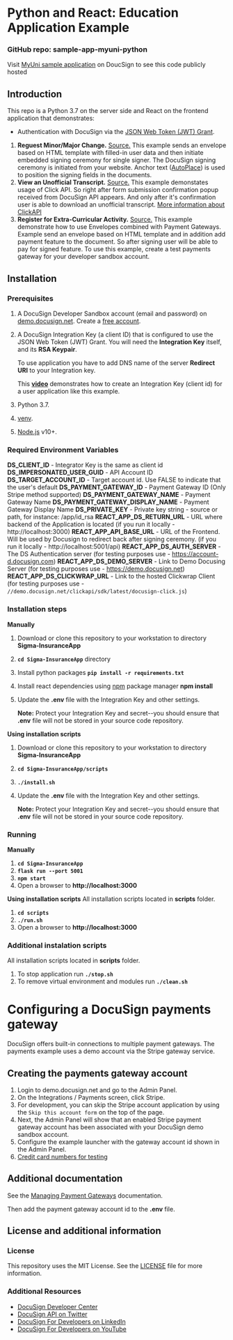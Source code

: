 # Python and React: Education Application Example

### GitHub repo: sample-app-myuni-python
Visit [MyUni sample application](https://myunisample.esigndemos.com/) on DoucSign to see this code publicly hosted
## Introduction
 This repo is a Python 3.7 on the server side and React on the frontend application that demonstrates:

* Authentication with DocuSign via the
[JSON Web Token (JWT) Grant](https://developers.docusign.com/esign-rest-api/guides/authentication/oauth2-jsonwebtoken).

1. **Reguest Minor/Major Change.**
   [Source.](./app/api/requests.py)
   This example sends an envelope based on HTML template with filled-in user data and then initiate embedded signing ceremony for single signer.
   The DocuSign signing ceremony is initiated from your website.
   Anchor text ([AutoPlace](https://support.docusign.com/en/guides/AutoPlace-New-DocuSign-Experience)) is used to position the signing fields in the documents.
1. **View an Unofficial Transcript.**
   [Source.](./app/api/clickwrap.py)
   This example demonstates usage of Click API.
   So right after form submission confirmation popup received from DocuSign API appears. 
   And only after it's confirmation user is able to download an unofficial transcript.
   [More information about ClickAPI](https://developers.docusign.com/click-api) 
1. **Register for Extra-Curricular Activity.**
   [Source.](./app/api/requests.py)
   This example demonstrate how to use Envelopes combined with Payment Gateways.
   Example send an envelope based on HTML template and in addition add payment feature to the document.
   So after signing user will be able to pay for signed feature. 
   To use this example, create a test payments gateway for your developer sandbox account.

## Installation

### Prerequisites
1. A DocuSign Developer Sandbox account (email and password) on [demo.docusign.net](https://demo.docusign.net).
   Create a [free account](https://go.docusign.com/sandbox/productshot/?elqCampaignId=16535).
1. A DocuSign Integration Key (a client ID) that is configured to use the
   JSON Web Token (JWT) Grant.
   You will need the **Integration Key** itself, and its **RSA Keypair**.
   
   To use application you have to add DNS name of the server **Redirect URI** to your Integration key.
   
   This [**video**](https://www.youtube.com/watch)
   demonstrates how to create an Integration Key (client id) for a
   user application like this example. 

1. Python 3.7.
1. [venv](https://docs.python.org/3/library/venv.html#module-venv).
1. [Node.js](https://nodejs.org/) v10+.

### Required Environment Variables
**DS_CLIENT_ID** - Integrator Key is the same as client id 
**DS_IMPERSONATED_USER_GUID** - API Account ID
**DS_TARGET_ACCOUNT_ID** - Target account id. Use FALSE to indicate that the user's default
**DS_PAYMENT_GATEWAY_ID** - Payment Gateway ID (Only Stripe method supported)
**DS_PAYMENT_GATEWAY_NAME** - Payment Gateway Name
**DS_PAYMENT_GATEWAY_DISPLAY_NAME** - Payment Gateway Display Name
**DS_PRIVATE_KEY** - Private key string - source or path, for instance: /app/id_rsa
**REACT_APP_DS_RETURN_URL** - URL where backend of the Application is located (if you run it locally - http://localhost:3000)
**REACT_APP_API_BASE_URL** - URL of the Frontend. Will be used by Docusign to redirect back after signing ceremony. (if you run it locally - http://localhost:5001/api)
**REACT_APP_DS_AUTH_SERVER** - The DS Authentication server (for testing purposes use - https://account-d.docusign.com)
**REACT_APP_DS_DEMO_SERVER** - Link to Demo Docusing Server (for testing purposes use - https://demo.docusign.net)
**REACT_APP_DS_CLICKWRAP_URL** - Link to the hosted Clickwrap Client (for testing purposes use - `//demo.docusign.net/clickapi/sdk/latest/docusign-click.js`)

### Installation steps
**Manually**
1. Download or clone this repository to your workstation to directory **Sigma-InsuranceApp**
1. **`cd Sigma-InsuranceApp`** directory
1. Install python packages **`pip install -r requirements.txt`**
1. Install react dependencies using [npm](https://www.npmjs.com/) package manager  **npm install**
1. Update the **.env** file with the Integration Key and other settings.

   **Note:** Protect your Integration Key and secret--you
   should ensure that **.env** file will not be stored in your source code
   repository.

**Using installation scripts**
1. Download or clone this repository to your workstation to directory **Sigma-InsuranceApp**
1. **`cd Sigma-InsuranceApp/scripts`**
1. **`./install.sh`**
1. Update the **.env** file with the Integration Key and other settings.

   **Note:** Protect your Integration Key and secret--you
   should ensure that **.env** file will not be stored in your source code
   repository.
   
### Running
**Manually**
1. **`cd Sigma-InsuranceApp`**
1. **`flask run --port 5001`**
1. **`npm start`**
1. Open a browser to **http://localhost:3000**

**Using installation scripts**
All installation scripts located in **scripts** folder.
1. **`cd scripts`**
1. **`./run.sh`**
1. Open a browser to **http://localhost:3000**

### Additional instalation scripts
All installation scripts located in **scripts** folder.
1. To stop application run **`./stop.sh`**
1. To remove virtual environment and modules run **`./clean.sh`**

# Configuring a DocuSign payments gateway

DocuSign offers built-in connections to multiple payment
gateways. The payments example uses a demo account via the Stripe
gateway service.

## Creating the payments gateway account

1. Login to demo.docusign.net and go to the Admin Panel.
1. On the Integrations / Payments screen, click Stripe.
1. For development, you can skip the Stripe account application
   by using the `Skip this account form` on the top of the page.
1. Next, the Admin Panel will show that an enabled Stripe
   payment gateway account has been associated with your
   DocuSign demo sandbox account.
1. Configure the example launcher with the gateway account id shown in the Admin Panel.
1. [Credit card numbers for testing](https://stripe.com/docs/testing)

## Additional documentation
See the 
[Managing Payment Gateways](https://support.docusign.com/en/guides/managing-payment-gateways)
documentation. 

Then add the payment gateway account id to the **.env** file.

## License and additional information

### License
This repository uses the MIT License. See the [LICENSE](./LICENSE) file for more information.

### Additional Resources
* [DocuSign Developer Center](https://developers.docusign.com)
* [DocuSign API on Twitter](https://twitter.com/docusignapi)
* [DocuSign For Developers on LinkedIn](https://www.linkedin.com/showcase/docusign-for-developers/)
* [DocuSign For Developers on YouTube](https://www.youtube.com/channel/UCJSJ2kMs_qeQotmw4-lX2NQ)

